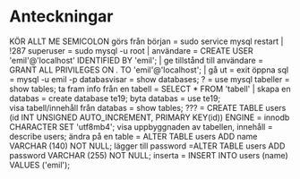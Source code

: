 # Anteckningar
KÖR ALLT ME SEMICOLON
görs från början = sudo service mysql restart | !287
superuser = sudo mysql -u root |
användare = CREATE USER 'emil'@'localhost' IDENTIFIED BY 'emil'; |
ge tillstånd till användare = GRANT ALL PRIVILEGES ON *.* TO 'emil'@'localhost'; |
gå ut = exit
öppna sql = mysql -u emil -p
databasvisar = show databases;
? = use mysql
tabeller = show tables;
ta fram info från en tabell = SELECT * FROM 'tabell' | 
skapa en databas = create database te19;
byta databas = use te19;    
visa tabell/innehåll från databas = show tables;
??? = CREATE TABLE users (id INT UNSIGNED AUTO_INCREMENT, PRIMARY KEY(id)) ENGINE = innodb CHARACTER SET 'utf8mb4';
visa uppbyggnaden av tabellen, innehåll = describe users;
ändra på en table = ALTER TABLE users ADD name VARCHAR (140) NOT NULL;
lägger till password =ALTER TABLE users ADD password VARCHAR (255) NOT NULL;
inserta = INSERT INTO users (name) VALUES ('emil');